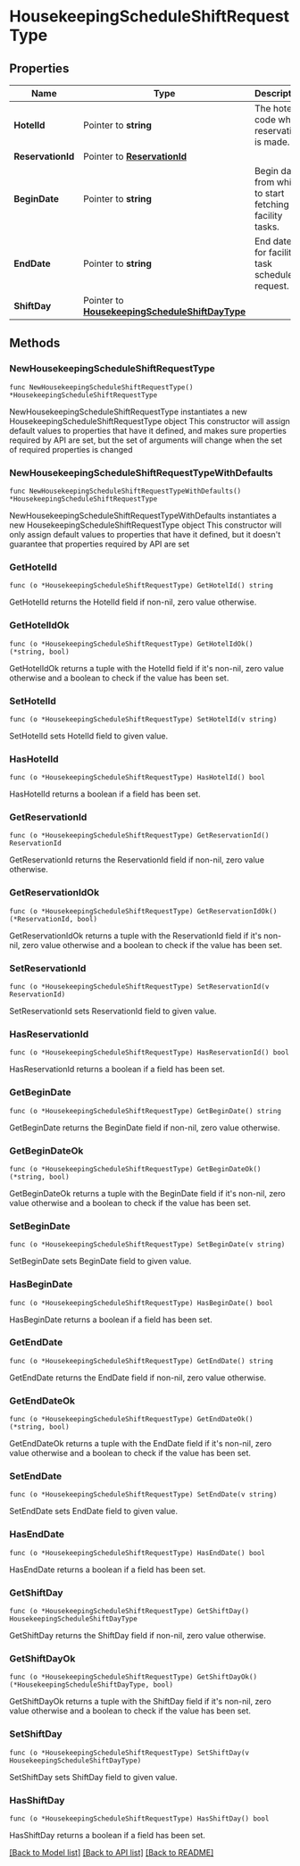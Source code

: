 # HousekeepingScheduleShiftRequestType

## Properties

Name | Type | Description | Notes
------------ | ------------- | ------------- | -------------
**HotelId** | Pointer to **string** | The hotel code where reservation is made. | [optional] 
**ReservationId** | Pointer to [**ReservationId**](ReservationId.md) |  | [optional] 
**BeginDate** | Pointer to **string** | Begin date from which to start fetching facility tasks. | [optional] 
**EndDate** | Pointer to **string** | End date for facility task schedule request. | [optional] 
**ShiftDay** | Pointer to [**HousekeepingScheduleShiftDayType**](HousekeepingScheduleShiftDayType.md) |  | [optional] 

## Methods

### NewHousekeepingScheduleShiftRequestType

`func NewHousekeepingScheduleShiftRequestType() *HousekeepingScheduleShiftRequestType`

NewHousekeepingScheduleShiftRequestType instantiates a new HousekeepingScheduleShiftRequestType object
This constructor will assign default values to properties that have it defined,
and makes sure properties required by API are set, but the set of arguments
will change when the set of required properties is changed

### NewHousekeepingScheduleShiftRequestTypeWithDefaults

`func NewHousekeepingScheduleShiftRequestTypeWithDefaults() *HousekeepingScheduleShiftRequestType`

NewHousekeepingScheduleShiftRequestTypeWithDefaults instantiates a new HousekeepingScheduleShiftRequestType object
This constructor will only assign default values to properties that have it defined,
but it doesn't guarantee that properties required by API are set

### GetHotelId

`func (o *HousekeepingScheduleShiftRequestType) GetHotelId() string`

GetHotelId returns the HotelId field if non-nil, zero value otherwise.

### GetHotelIdOk

`func (o *HousekeepingScheduleShiftRequestType) GetHotelIdOk() (*string, bool)`

GetHotelIdOk returns a tuple with the HotelId field if it's non-nil, zero value otherwise
and a boolean to check if the value has been set.

### SetHotelId

`func (o *HousekeepingScheduleShiftRequestType) SetHotelId(v string)`

SetHotelId sets HotelId field to given value.

### HasHotelId

`func (o *HousekeepingScheduleShiftRequestType) HasHotelId() bool`

HasHotelId returns a boolean if a field has been set.

### GetReservationId

`func (o *HousekeepingScheduleShiftRequestType) GetReservationId() ReservationId`

GetReservationId returns the ReservationId field if non-nil, zero value otherwise.

### GetReservationIdOk

`func (o *HousekeepingScheduleShiftRequestType) GetReservationIdOk() (*ReservationId, bool)`

GetReservationIdOk returns a tuple with the ReservationId field if it's non-nil, zero value otherwise
and a boolean to check if the value has been set.

### SetReservationId

`func (o *HousekeepingScheduleShiftRequestType) SetReservationId(v ReservationId)`

SetReservationId sets ReservationId field to given value.

### HasReservationId

`func (o *HousekeepingScheduleShiftRequestType) HasReservationId() bool`

HasReservationId returns a boolean if a field has been set.

### GetBeginDate

`func (o *HousekeepingScheduleShiftRequestType) GetBeginDate() string`

GetBeginDate returns the BeginDate field if non-nil, zero value otherwise.

### GetBeginDateOk

`func (o *HousekeepingScheduleShiftRequestType) GetBeginDateOk() (*string, bool)`

GetBeginDateOk returns a tuple with the BeginDate field if it's non-nil, zero value otherwise
and a boolean to check if the value has been set.

### SetBeginDate

`func (o *HousekeepingScheduleShiftRequestType) SetBeginDate(v string)`

SetBeginDate sets BeginDate field to given value.

### HasBeginDate

`func (o *HousekeepingScheduleShiftRequestType) HasBeginDate() bool`

HasBeginDate returns a boolean if a field has been set.

### GetEndDate

`func (o *HousekeepingScheduleShiftRequestType) GetEndDate() string`

GetEndDate returns the EndDate field if non-nil, zero value otherwise.

### GetEndDateOk

`func (o *HousekeepingScheduleShiftRequestType) GetEndDateOk() (*string, bool)`

GetEndDateOk returns a tuple with the EndDate field if it's non-nil, zero value otherwise
and a boolean to check if the value has been set.

### SetEndDate

`func (o *HousekeepingScheduleShiftRequestType) SetEndDate(v string)`

SetEndDate sets EndDate field to given value.

### HasEndDate

`func (o *HousekeepingScheduleShiftRequestType) HasEndDate() bool`

HasEndDate returns a boolean if a field has been set.

### GetShiftDay

`func (o *HousekeepingScheduleShiftRequestType) GetShiftDay() HousekeepingScheduleShiftDayType`

GetShiftDay returns the ShiftDay field if non-nil, zero value otherwise.

### GetShiftDayOk

`func (o *HousekeepingScheduleShiftRequestType) GetShiftDayOk() (*HousekeepingScheduleShiftDayType, bool)`

GetShiftDayOk returns a tuple with the ShiftDay field if it's non-nil, zero value otherwise
and a boolean to check if the value has been set.

### SetShiftDay

`func (o *HousekeepingScheduleShiftRequestType) SetShiftDay(v HousekeepingScheduleShiftDayType)`

SetShiftDay sets ShiftDay field to given value.

### HasShiftDay

`func (o *HousekeepingScheduleShiftRequestType) HasShiftDay() bool`

HasShiftDay returns a boolean if a field has been set.


[[Back to Model list]](../README.md#documentation-for-models) [[Back to API list]](../README.md#documentation-for-api-endpoints) [[Back to README]](../README.md)


